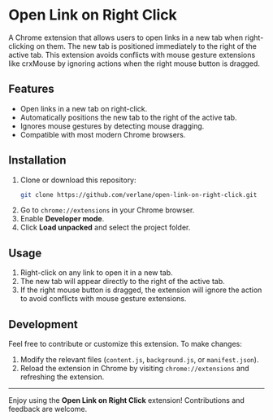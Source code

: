 
# Open Link on Right Click

A Chrome extension that allows users to open links in a new tab when right-clicking on them. The new tab is positioned immediately to the right of the active tab. This extension avoids conflicts with mouse gesture extensions like crxMouse by ignoring actions when the right mouse button is dragged.

## Features

- Open links in a new tab on right-click.
- Automatically positions the new tab to the right of the active tab.
- Ignores mouse gestures by detecting mouse dragging.
- Compatible with most modern Chrome browsers.

## Installation

1. Clone or download this repository:
   ```bash
   git clone https://github.com/verlane/open-link-on-right-click.git
   ```
2. Go to `chrome://extensions` in your Chrome browser.
3. Enable **Developer mode**.
4. Click **Load unpacked** and select the project folder.

## Usage

1. Right-click on any link to open it in a new tab.
2. The new tab will appear directly to the right of the active tab.
3. If the right mouse button is dragged, the extension will ignore the action to avoid conflicts with mouse gesture extensions.

## Development

Feel free to contribute or customize this extension. To make changes:

1. Modify the relevant files (`content.js`, `background.js`, or `manifest.json`).
2. Reload the extension in Chrome by visiting `chrome://extensions` and refreshing the extension.


---

Enjoy using the **Open Link on Right Click** extension! Contributions and feedback are welcome.
